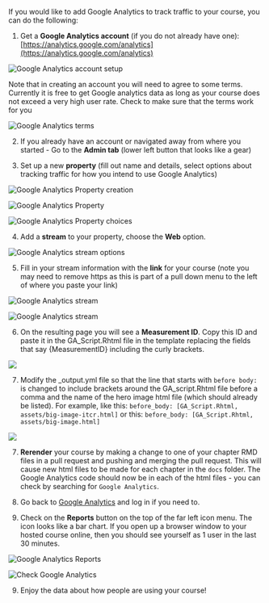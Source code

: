 
If you would like to add Google Analytics to track traffic to your course, you can do the following:

1) Get a **Google Analytics account** (if you do not already have one): [https://analytics.google.com/analytics](https://analytics.google.com/analytics)

![Google Analytics account setup](https://raw.githubusercontent.com/jhudsl/OTTR_Template/main/resources/screenshots/GA_account.png)

Note that in creating an account you will need to agree to some terms. Currently it is free to get Google analytics data as long as your course does not exceed a very high user rate. Check to make sure that the terms work for you

![Google Analytics terms](https://raw.githubusercontent.com/jhudsl/OTTR_Template/main/resources/screenshots/GA_terms.png)

2) If you already have an account or navigated away from where you started - Go to the **Admin tab** (lower left button that looks like a gear)

3) Set up a new **property** (fill out name and details, select options about tracking traffic for how you intend to use Google Analytics)

![Google Analytics Property creation](https://raw.githubusercontent.com/jhudsl/OTTR_Template/main/resources/screenshots/GA_Create_Property.png)

![Google Analytics Property](https://raw.githubusercontent.com/jhudsl/OTTR_Template/main/resources/screenshots/GA_Property_setup.png)

![Google Analytics Property choices](https://raw.githubusercontent.com/jhudsl/OTTR_Template/main/resources/screenshots/GA_property.png)

4) Add a **stream** to your property, choose the **Web** option.

![Google Analytics stream options](https://raw.githubusercontent.com/jhudsl/OTTR_Template/main/resources/screenshots/GA_web.png)


5) Fill in your stream information with the **link** for your course (note you may need to remove https as this is part of a pull down menu to the left of where you paste your link)

![Google Analytics stream](https://raw.githubusercontent.com/jhudsl/OTTR_Template/main/resources/screenshots/GA_stream_link.png)

![Google Analytics stream](https://raw.githubusercontent.com/jhudsl/OTTR_Template/main/resources/screenshots/GA_stream_link_correct.png)


6) On the resulting page you will see a **Measurement ID**. Copy this ID and paste it in the GA_Script.Rhtml file in the template replacing the fields that say {MeasurementID} including the curly brackets.

![](https://raw.githubusercontent.com/jhudsl/OTTR_Template/main/resources/screenshots/GA_ID.png)

7) Modify the _output.yml file so that the line that starts with `before body:` is changed to include brackets around the GA_script.Rhtml file before a comma and the name of the hero image html file (which should already be listed). For example, like this:
    `before_body: [GA_Script.Rhtml, assets/big-image-itcr.html]`
or this:
    `before_body: [GA_Script.Rhtml, assets/big-image.html]`

![](https://raw.githubusercontent.com/jhudsl/OTTR_Template/main/resources/screenshots/output_file_with_GA.png)

7) **Rerender** your course by making a change to one of your chapter RMD files in a pull request and pushing and merging the pull request. This will cause new html files to be made for each chapter in the `docs` folder. The Google Analytics code should now be in each of the html files - you can check by searching for `Google Analytics`.

8) Go back to [Google Analytics](https://analytics.google.com/analytics) and log in if you need to.

9) Check on the **Reports** button on the top of the far left icon menu. The icon looks like a bar chart. If you open up a browser window to your hosted course online, then you should see yourself as 1 user in the last 30 minutes.

![Google Analytics Reports](https://raw.githubusercontent.com/jhudsl/OTTR_Template/main/resources/screenshots/GA_reports.png)

![Check Google Analytics](https://raw.githubusercontent.com/jhudsl/OTTR_Template/main/resources/screenshots/GA_check.png)

9) Enjoy the data about how people are using your course!
